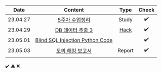 |Date|Content|Type|Check|
|:------:|:----------:|:---:|:---:|
|23.04.27|[5주차 수업정리](https://github.com/yws-318/Penetration-Testing/blob/main/Master%20Plan/Week%205/5%EC%A3%BC%EC%B0%A8%20%EC%88%98%EC%97%85%EC%A0%95%EB%A6%AC.md)|Study|✔️|
|23.04.29|[DB 데이터 추출 3](https://github.com/yws-318/Penetration-Testing/blob/main/Master%20Plan/Week%205/Hack/CTF/DB%20%EB%8D%B0%EC%9D%B4%ED%84%B0%20%EC%B6%94%EC%B6%9C%203.md)|[Hack](https://github.com/yws-318/Penetration-Testing/tree/main/Master%20Plan/Week%205/Hack)|✔️|
|23.05.01|[Blind SQL Injection Python Code](https://github.com/yws-318/Penetration-Testing/blob/main/Master%20Plan/Week%205/Hack/Blind%20SQL%20Injection%20Python%20Code.py)||✔️|
|23.05.03|[모의 해킹 보고서](https://github.com/yws-318/Penetration-Testing/blob/main/Master%20Plan/Week%205/Hack/%EB%AA%A8%EC%9D%98%20%ED%95%B4%ED%82%B9%20%EB%B3%B4%EA%B3%A0%EC%84%9C.docx)|Report|✔️|
|||||

✔️ ⚠️ ❌